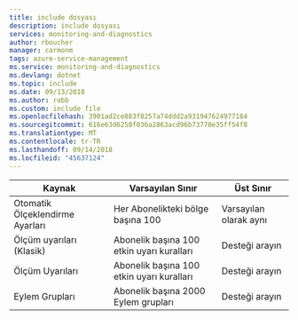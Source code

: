 ```yaml
---
title: include dosyası
description: include dosyası
services: monitoring-and-diagnostics
author: rboucher
manager: carmonm
tags: azure-service-management
ms.service: monitoring-and-diagnostics
ms.devlang: dotnet
ms.topic: include
ms.date: 09/13/2018
ms.author: robb
ms.custom: include file
ms.openlocfilehash: 3901ad2ce883f8257a74ddd2a931947624977184
ms.sourcegitcommit: 616e63d6258f036a2863acd96b73770e35ff54f8
ms.translationtype: MT
ms.contentlocale: tr-TR
ms.lasthandoff: 09/14/2018
ms.locfileid: "45637124"
---
```

| Kaynak | Varsayılan Sınır | Üst Sınır |
| --- | --- | --- |
| Otomatik Ölçeklendirme Ayarları |Her Abonelikteki bölge başına 100 | Varsayılan olarak aynı |
| Ölçüm uyarıları (Klasik) |Abonelik başına 100 etkin uyarı kuralları | Desteği arayın |
| Ölçüm Uyarıları |Abonelik başına 100 etkin uyarı kuralları | Desteği arayın |
| Eylem Grupları |Abonelik başına 2000 Eylem grupları | Desteği arayın |

